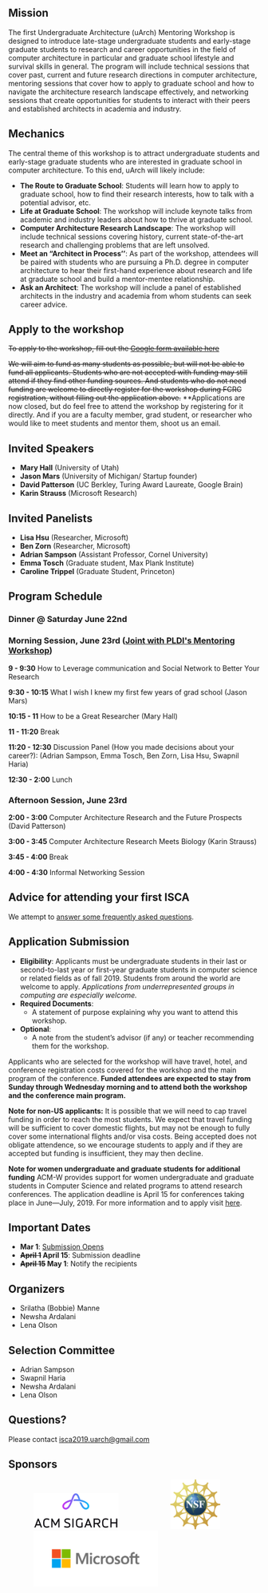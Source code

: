 
## Mission

The first Undergraduate Architecture (uArch) Mentoring Workshop is designed to introduce late-stage undergraduate students and early-stage graduate students to research and career opportunities in the field of computer architecture in particular and graduate school lifestyle and survival skills in general. The program will include technical sessions that cover past, current and future research directions in computer architecture, mentoring sessions that cover how to apply to graduate school and how to navigate the architecture research landscape effectively, and networking sessions that create opportunities for students to interact with their peers and established architects in academia and industry. 

## Mechanics

The central theme of this workshop is to attract undergraduate students and early-stage graduate students who are interested in graduate school in computer architecture. To this end, uArch will likely include:
* **The Route to Graduate School**: Students will learn how to apply to graduate school, how to find their research interests, how to talk with a potential advisor, etc.
* **Life at Graduate School**: The workshop will include keynote talks from academic and industry leaders about how to thrive at graduate school.
* **Computer Architecture Research Landscape**: The workshop will include technical sessions covering history, current state-of-the-art research and challenging problems that are left unsolved.
* **Meet an “Architect in Process’’**: As part of the workshop, attendees will be paired with students who are pursuing a Ph.D. degree in computer architecture to hear their first-hand experience about research and life at graduate school and build a mentor-mentee relationship.
* **Ask an Architect**: The workshop will include a panel of established architects in the industry and academia from whom students can seek career advice.

## Apply to the workshop

~~To apply to the workshop, fill out the [Google form available here](https://docs.google.com/forms/d/e/1FAIpQLSdsEaCqNRF5RhxrplS-etOCLvbUWt9pfYfY-ABR6F2y-RAIag/viewform?vc=0&c=0&w=1)~~

~~We will aim to fund as many students as possible, but will not be able to fund all applicants.  Students who are not accepted with funding may still attend if they find other funding sources.  And students who do not need funding are welcome to directly register for the workshop during FCRC registration, without filling out the application above.~~
**Applications are now closed, but do feel free to attend the workshop by registering for it directly.  And if you are a faculty member, grad student, or researcher who would like to meet students and mentor them, shoot us an email.

## Invited Speakers
* **Mary Hall** (University of Utah)
* **Jason Mars** (University of Michigan/ Startup founder)
* **David Patterson** (UC Berkley, Turing Award Laureate, Google Brain)
* **Karin Strauss** (Microsoft Research)


## Invited Panelists
* **Lisa Hsu** (Researcher, Microsoft)
* **Ben Zorn** (Researcher, Microsoft)
* **Adrian Sampson** (Assistant Professor, Cornel University)
* **Emma Tosch** (Graduate student, Max Plank Institute)
* **Caroline Trippel** (Graduate Student, Princeton)

## Program Schedule

### Dinner @ Saturday June 22nd
### Morning Session, June 23rd ([Joint with PLDI's Mentoring Workshop](https://pldi19.sigplan.org/home/PLMW-PLDI-2019))

**9 - 9:30**             How to Leverage communication and Social Network to Better Your Research

**9:30 - 10:15**         What I wish I knew my first few years of grad school (Jason Mars)

**10:15 - 11**           How to be a Great Researcher (Mary Hall)

**11 - 11:20**           Break

**11:20 - 12:30**        Discussion Panel (How you made decisions about your career?): (Adrian Sampson, Emma Tosch, Ben Zorn, Lisa Hsu, Swapnil Haria)

**12:30 - 2:00**         Lunch


### Afternoon Session, June 23rd

**2:00 - 3:00**         Computer Architecture Research and the Future Prospects (David Patterson)

**3:00 - 3:45**         Computer Architecture Research Meets Biology (Karin Strauss)

**3:45 - 4:00**         Break

**4:00 - 4:30**         Informal Networking Session

## Advice for attending your first ISCA
We attempt to [answer some frequently asked questions](https://uarch2019.github.io/uarch2019/first_time_attendee_faq).

## Application Submission
* **Eligibility**: Applicants must be undergraduate students in their last or second-to-last year or first-year graduate students in computer science or related fields as of fall 2019.  Students from around the world are welcome to apply. *Applications from underrepresented groups in computing are especially welcome.*
* **Required Documents**: 
  * A statement of purpose explaining why you want to attend this workshop.
* **Optional**:
  * A note from the student’s advisor (if any) or teacher recommending them for the workshop.

Applicants who are selected for the workshop will have travel, hotel, and conference registration costs covered for the workshop and the main program of the conference. **Funded attendees are expected to stay from Sunday through Wednesday morning and to attend both the workshop and the conference main program.**

**Note for non-US applicants:** It is possible that we will need to cap travel funding in order to reach the most students.  We expect that travel funding will be sufficient to cover domestic flights, but may not be enough to fully cover some international flights and/or visa costs.  Being accepted does not obligate attendence, so we encourage students to apply and if they are accepted but funding is insufficient, they may then decline.

**Note for women undergraduate and graduate students for additional funding** ACM-W provides support for women undergraduate and graduate students in Computer Science and related programs to attend research conferences. The application deadline is April 15 for conferences taking place in June—July, 2019.   For more information and to apply visit [here](https://women.acm.org/scholarships). 

## Important Dates
- **Mar 1**: [Submission Opens](https://docs.google.com/forms/d/e/1FAIpQLSdsEaCqNRF5RhxrplS-etOCLvbUWt9pfYfY-ABR6F2y-RAIag/viewform?vc=0&c=0&w=1)
- **~~April 1~~ April 15**: Submission deadline
- **~~April 15~~ May 1**: Notify the recipients 

## Organizers
- Srilatha (Bobbie) Manne
- Newsha Ardalani 
- Lena Olson

## Selection Committee
- Adrian Sampson
- Swapnil Haria
- Newsha Ardalani
- Lena Olson

## Questions?
Please contact [isca2019.uarch@gmail.com](isca2019.uarch@gmail.com)

## Sponsors
<p align="left">
 <img src="./images/sigarch.png" hspace="50"/>
 <img src="./images/nsf.svg.png" width="100" height="100" hspace="50"/>
 <img src="./images/microsoft.png" width="250" hspace="50"/>
</p>

